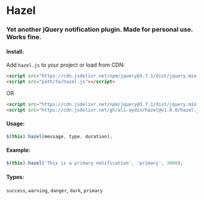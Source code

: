 # Hazel

### Yet another jQuery notification plugin. Made for personal use. Works fine.

#### Install:

Add `hazel.js` to your project or load from CDN:

```html
<script src="https://cdn.jsdelivr.net/npm/jquery@3.7.1/dist/jquery.min.js"></script>
<script src="path/to/hazel.js"></script>
```

OR
```html
<script src="https://cdn.jsdelivr.net/npm/jquery@3.7.1/dist/jquery.min.js"></script>
<script src="https://cdn.jsdelivr.net/gh/ali-aydin/hazel@v1.0.0/hazel.js"></script>
```

#### Usage: 
```js
$(this).hazel(message, type, duration);
```

#### Example:
```js
$(this).hazel('This is a primary notification', 'primary', 3000);
```

#### Types:
`success`, `warning`, `danger`, `dark`, `primary`
